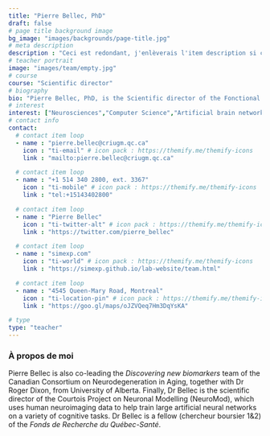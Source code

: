 ```yaml
---
title: "Pierre Bellec, PhD"
draft: false
# page title background image
bg_image: "images/backgrounds/page-title.jpg"
# meta description
description : "Ceci est redondant, j'enlèverais l'item description si cela ne fait pas trop laid."
# teacher portrait
image: "images/team/empty.jpg"
# course
course: "Scientific director"
# biography
bio: "Pierre Bellec, PhD, is the Scientific director of the Fonctional Neuroimaging Unit, Research Center of the Institut universitaire de gériatrie de Montréal, the principal investigator of the SIMEXP lab and an associate professor at the psychology department at the University of Montréal."
# interest
interest: ["Neurosciences","Computer Science","Artificial brain networks"]
# contact info
contact:
  # contact item loop
  - name : "pierre.bellec@criugm.qc.ca"
    icon : "ti-email" # icon pack : https://themify.me/themify-icons
    link : "mailto:pierre.bellec@criugm.qc.ca"

  # contact item loop
  - name : "+1 514 340 2800, ext. 3367"
    icon : "ti-mobile" # icon pack : https://themify.me/themify-icons
    link : "tel:+15143402800"

  # contact item loop
  - name : "Pierre Bellec"
    icon : "ti-twitter-alt" # icon pack : https://themify.me/themify-icons
    link : "https://twitter.com/pierre_bellec"

  # contact item loop
  - name : "simexp.com"
    icon : "ti-world" # icon pack : https://themify.me/themify-icons
    link : "https://simexp.github.io/lab-website/team.html"

  # contact item loop
  - name : "4545 Queen-Mary Road, Montreal"
    icon : "ti-location-pin" # icon pack : https://themify.me/themify-icons
    link : "https://goo.gl/maps/oJZVQeq7Hm3DqYsKA"

# type
type: "teacher"
---
```


### À propos de moi

Pierre Bellec is also co-leading the *Discovering new biomarkers* team of the Canadian Consortium on Neurodegeneration in Aging, together with Dr Roger Dixon, from University of Alberta. Finally, Dr Bellec is the scientific director of the Courtois Project on Neuronal Modelling (NeuroMod), which uses human neuroimaging data to help train large artificial neural networks on a variety of cognitive tasks. Dr Bellec is a fellow (chercheur boursier 1&2) of the *Fonds de Recherche du Québec-Santé*.
